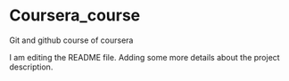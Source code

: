 # Coursera_course
Git and github course of coursera

I am editing the README file. Adding some more details about the project description.
